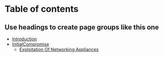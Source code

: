 # Table of contents

## Use headings to create page groups like this one​

* [Introduction](README.md)
* [InitialCompromise](InitialCompromise/Intro.md)
  * [Exploitation Of Networking Appliances](InitialCompromise/ExplotationOfNetworkingAppliances.md)
